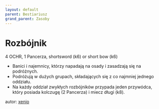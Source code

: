 ```yaml
---
layout: default
parent: Bestiariusz
grand_parent: Zasoby
---
```


# Rozbójnik

4 OCHR, 1 Pancerza, shortsword (k6) or short bow (k6)

- Banici i najemnicy, którzy napadają na osady i zasadzają się na podróżnych.  
- Podróżują w dużych grupach, składających się z co najmniej jednego oddziału.  
- Na każdy oddział zwykłych rozbójników przypada jeden przywódca, który posiada kolczugę (2 Pancerza) i miecz długi (k8).  

autor: [xenio](https://xenioinabottle.blogspot.com)
